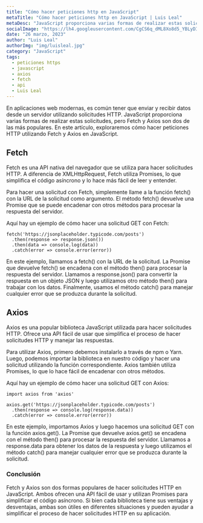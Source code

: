 ```yaml
---
title: "Cómo hacer peticiones http en JavaScript"
metaTitle: "Cómo hacer peticiones http en JavaScript | Luis Leal"
metaDesc: "JavaScript proporciona varias formas de realizar estas solicitudes, pero Fetch y Axios son dos de las más populares."
socialImage: "https://lh4.googleusercontent.com/CgCS6q_dML8Xo8d5_YBLyDI0ydywqEPj26uls0EODkM0yKtAXufQKnlyenqvclW3iikzkK-nmJb4Yrrgo1G_y5H3S-DZLPIHXoTQtHsBjq3iJwW8rHZESwu4MxhQczYu3fl8zx_V"
date: "26 marzo, 2023"
author: "Luis Leal"
authorImg: "img/luisleal.jpg"
category: "JavaScript"
tags:
  - peticiones https
  - javascript
  - axios
  - fetch
  - api
  - Luis Leal
---
```


En aplicaciones web modernas, es común tener que enviar y recibir datos desde un servidor utilizando solicitudes HTTP. JavaScript proporciona varias formas de realizar estas solicitudes, pero Fetch y Axios son dos de las más populares. En este artículo, exploraremos cómo hacer peticiones HTTP utilizando Fetch y Axios en JavaScript.

## Fetch

Fetch es una API nativa del navegador que se utiliza para hacer solicitudes HTTP. A diferencia de XMLHttpRequest, Fetch utiliza Promises, lo que simplifica el código asíncrono y lo hace más fácil de leer y entender.

Para hacer una solicitud con Fetch, simplemente llame a la función fetch() con la URL de la solicitud como argumento. El método fetch() devuelve una Promise que se puede encadenar con otros métodos para procesar la respuesta del servidor.

Aquí hay un ejemplo de cómo hacer una solicitud GET con Fetch:

```
fetch('https://jsonplaceholder.typicode.com/posts')
  .then(response => response.json())
  .then(data => console.log(data))
  .catch(error => console.error(error))
```

En este ejemplo, llamamos a fetch() con la URL de la solicitud. La Promise que devuelve fetch() se encadena con el método then() para procesar la respuesta del servidor. Llamamos a response.json() para convertir la respuesta en un objeto JSON y luego utilizamos otro método then() para trabajar con los datos. Finalmente, usamos el método catch() para manejar cualquier error que se produzca durante la solicitud.

## Axios

Axios es una popular biblioteca JavaScript utilizada para hacer solicitudes HTTP. Ofrece una API fácil de usar que simplifica el proceso de hacer solicitudes HTTP y manejar las respuestas.

Para utilizar Axios, primero debemos instalarlo a través de npm o Yarn. Luego, podemos importar la biblioteca en nuestro código y hacer una solicitud utilizando la función correspondiente. Axios también utiliza Promises, lo que lo hace fácil de encadenar con otros métodos.

Aquí hay un ejemplo de cómo hacer una solicitud GET con Axios:

```
import axios from 'axios'

axios.get('https://jsonplaceholder.typicode.com/posts')
  .then(response => console.log(response.data))
  .catch(error => console.error(error))
```

En este ejemplo, importamos Axios y luego hacemos una solicitud GET con la función axios.get(). La Promise que devuelve axios.get() se encadena con el método then() para procesar la respuesta del servidor. Llamamos a response.data para obtener los datos de la respuesta y luego utilizamos el método catch() para manejar cualquier error que se produzca durante la solicitud.

### Conclusión

Fetch y Axios son dos formas populares de hacer solicitudes HTTP en JavaScript. Ambos ofrecen una API fácil de usar y utilizan Promises para simplificar el código asíncrono. Si bien cada biblioteca tiene sus ventajas y desventajas, ambas son útiles en diferentes situaciones y pueden ayudar a simplificar el proceso de hacer solicitudes HTTP en su aplicación.